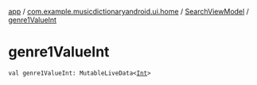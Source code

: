 [app](../../index.md) / [com.example.musicdictionaryandroid.ui.home](../index.md) / [SearchViewModel](index.md) / [genre1ValueInt](./genre1-value-int.md)

# genre1ValueInt

`val genre1ValueInt: MutableLiveData<`[`Int`](https://kotlinlang.org/api/latest/jvm/stdlib/kotlin/-int/index.html)`>`